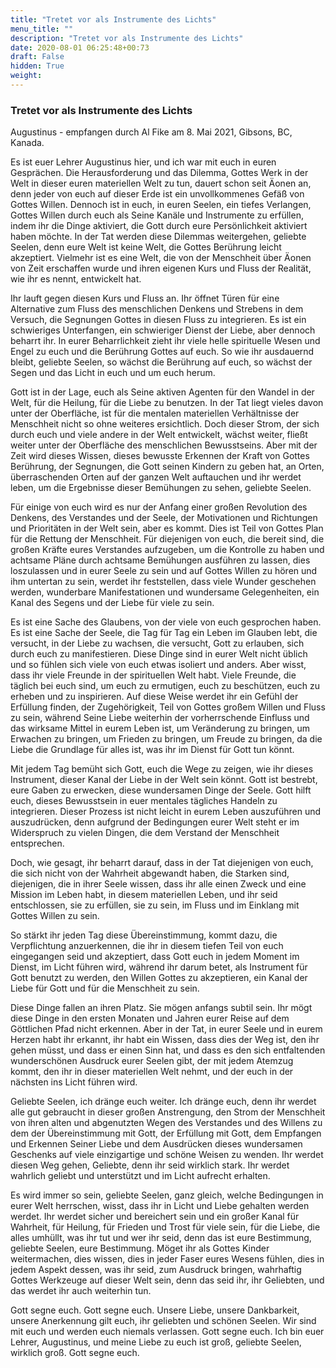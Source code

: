 ```yaml
---
title: "Tretet vor als Instrumente des Lichts"
menu_title: ""
description: "Tretet vor als Instrumente des Lichts"
date: 2020-08-01 06:25:48+00:73
draft: False
hidden: True
weight:
---
```

### Tretet vor als Instrumente des Lichts

Augustinus - empfangen durch Al Fike am 8. Mai 2021, Gibsons, BC, Kanada.

Es ist euer Lehrer Augustinus hier, und ich war mit euch in euren Gesprächen. Die Herausforderung und das Dilemma, Gottes Werk in der Welt in dieser euren materiellen Welt zu tun, dauert schon seit Äonen an, denn jeder von euch auf dieser Erde ist ein unvollkommenes Gefäß von Gottes Willen. Dennoch ist in euch, in euren Seelen, ein tiefes Verlangen, Gottes Willen durch euch als Seine Kanäle und Instrumente zu erfüllen, indem ihr die Dinge aktiviert, die Gott durch eure Persönlichkeit aktiviert haben möchte. In der Tat werden diese Dilemmas weitergehen, geliebte Seelen, denn eure Welt ist keine Welt, die Gottes Berührung leicht akzeptiert. Vielmehr ist es eine Welt, die von der Menschheit über Äonen von Zeit erschaffen wurde und ihren eigenen Kurs und Fluss der Realität, wie ihr es nennt, entwickelt hat.

Ihr lauft gegen diesen Kurs und Fluss an. Ihr öffnet Türen für eine Alternative zum Fluss des menschlichen Denkens und Strebens in dem Versuch, die Segnungen Gottes in diesen Fluss zu integrieren. Es ist ein schwieriges Unterfangen, ein schwieriger Dienst der Liebe, aber dennoch beharrt ihr. In eurer Beharrlichkeit zieht ihr viele helle spirituelle Wesen und Engel zu euch und die Berührung Gottes auf euch. So wie ihr ausdauernd bleibt, geliebte Seelen, so wächst die Berührung auf euch, so wächst der Segen und das Licht in euch und um euch herum.

Gott ist in der Lage, euch als Seine aktiven Agenten für den Wandel in der Welt, für die Heilung, für die Liebe zu benutzen. In der Tat liegt vieles davon unter der Oberfläche, ist für die mentalen materiellen Verhältnisse der Menschheit nicht so ohne weiteres ersichtlich. Doch dieser Strom, der sich durch euch und viele andere in der Welt entwickelt, wächst weiter, fließt weiter unter der Oberfläche des menschlichen Bewusstseins. Aber mit der Zeit wird dieses Wissen, dieses bewusste Erkennen der Kraft von Gottes Berührung, der Segnungen, die Gott seinen Kindern zu geben hat, an Orten, überraschenden Orten auf der ganzen Welt auftauchen und ihr werdet leben, um die Ergebnisse dieser Bemühungen zu sehen, geliebte Seelen.

Für einige von euch wird es nur der Anfang einer großen Revolution des Denkens, des Verstandes und der Seele, der Motivationen und Richtungen und Prioritäten in der Welt sein, aber es kommt. Dies ist Teil von Gottes Plan für die Rettung der Menschheit. Für diejenigen von euch, die bereit sind, die großen Kräfte eures Verstandes aufzugeben, um die Kontrolle zu haben und achtsame Pläne durch achtsame Bemühungen ausführen zu lassen, dies loszulassen und in eurer Seele zu sein und auf Gottes Willen zu hören und ihm untertan zu sein, werdet ihr feststellen, dass viele Wunder geschehen werden, wunderbare Manifestationen und wundersame Gelegenheiten, ein Kanal des Segens und der Liebe für viele zu sein.

Es ist eine Sache des Glaubens, von der viele von euch gesprochen haben. Es ist eine Sache der Seele, die Tag für Tag ein Leben im Glauben lebt, die versucht, in der Liebe zu wachsen, die versucht, Gott zu erlauben, sich durch euch zu manifestieren. Diese Dinge sind in eurer Welt nicht üblich und so fühlen sich viele von euch etwas isoliert und anders. Aber wisst, dass ihr viele Freunde in der spirituellen Welt habt. Viele Freunde, die täglich bei euch sind, um euch zu ermutigen, euch zu beschützen, euch zu erheben und zu inspirieren. Auf diese Weise werdet ihr ein Gefühl der Erfüllung finden, der Zugehörigkeit, Teil von Gottes großem Willen und Fluss zu sein, während Seine Liebe weiterhin der vorherrschende Einfluss und das wirksame Mittel in eurem Leben ist, um Veränderung zu bringen, um Erwachen zu bringen, um Frieden zu bringen, um Freude zu bringen, da die Liebe die Grundlage für alles ist, was ihr im Dienst für Gott tun könnt.

Mit jedem Tag bemüht sich Gott, euch die Wege zu zeigen, wie ihr dieses Instrument, dieser Kanal der Liebe in der Welt sein könnt. Gott ist bestrebt, eure Gaben zu erwecken, diese wundersamen Dinge der Seele. Gott hilft euch, dieses Bewusstsein in euer mentales tägliches Handeln zu integrieren. Dieser Prozess ist nicht leicht in eurem Leben auszuführen und auszudrücken, denn aufgrund der Bedingungen eurer Welt steht er im Widerspruch zu vielen Dingen, die dem Verstand der Menschheit entsprechen.

Doch, wie gesagt, ihr beharrt darauf, dass in der Tat diejenigen von euch, die sich nicht von der Wahrheit abgewandt haben, die Starken sind, diejenigen, die in ihrer Seele wissen, dass ihr alle einen Zweck und eine Mission im Leben habt, in diesem materiellen Leben, und ihr seid entschlossen, sie zu erfüllen, sie zu sein, im Fluss und im Einklang mit Gottes Willen zu sein.

So stärkt ihr jeden Tag diese Übereinstimmung, kommt dazu, die Verpflichtung anzuerkennen, die ihr in diesem tiefen Teil von euch eingegangen seid und akzeptiert, dass Gott euch in jedem Moment im Dienst, im Licht führen wird, während ihr darum betet, als Instrument für Gott benutzt zu werden, den Willen Gottes zu akzeptieren, ein Kanal der Liebe für Gott und für die Menschheit zu sein.

Diese Dinge fallen an ihren Platz. Sie mögen anfangs subtil sein. Ihr mögt diese Dinge in den ersten Monaten und Jahren eurer Reise auf dem Göttlichen Pfad nicht erkennen. Aber in der Tat, in eurer Seele und in eurem Herzen habt ihr erkannt, ihr habt ein Wissen, dass dies der Weg ist, den ihr gehen müsst, und dass er einen Sinn hat, und dass es den sich entfaltenden wunderschönen Ausdruck eurer Seelen gibt, der mit jedem Atemzug kommt, den ihr in dieser materiellen Welt nehmt, und der euch in der nächsten ins Licht führen wird.

Geliebte Seelen, ich dränge euch weiter. Ich dränge euch, denn ihr werdet alle gut gebraucht in dieser großen Anstrengung, den Strom der Menschheit von ihren alten und abgenutzten Wegen des Verstandes und des Willens zu dem der Übereinstimmung mit Gott, der Erfüllung mit Gott, dem Empfangen und Erkennen Seiner Liebe und dem Ausdrücken dieses wundersamen Geschenks auf viele einzigartige und schöne Weisen zu wenden. Ihr werdet diesen Weg gehen, Geliebte, denn ihr seid wirklich stark. Ihr werdet wahrlich geliebt und unterstützt und im Licht aufrecht erhalten.

Es wird immer so sein, geliebte Seelen, ganz gleich, welche Bedingungen in eurer Welt herrschen, wisst, dass ihr in Licht und Liebe gehalten werden werdet. Ihr werdet sicher und bereichert sein und ein großer Kanal für Wahrheit, für Heilung, für Frieden und Trost für viele sein, für die Liebe, die alles umhüllt, was ihr tut und wer ihr seid, denn das ist eure Bestimmung, geliebte Seelen, eure Bestimmung. Möget ihr als Gottes Kinder weitermachen, dies wissen, dies in jeder Faser eures Wesens fühlen, dies in jedem Aspekt dessen, was ihr seid, zum Ausdruck bringen, wahrhaftig Gottes Werkzeuge auf dieser Welt sein, denn das seid ihr, ihr Geliebten, und das werdet ihr auch weiterhin tun.

Gott segne euch. Gott segne euch. Unsere Liebe, unsere Dankbarkeit, unsere Anerkennung gilt euch, ihr geliebten und schönen Seelen. Wir sind mit euch und werden euch niemals verlassen. Gott segne euch. Ich bin euer Lehrer, Augustinus, und meine Liebe zu euch ist groß, geliebte Seelen, wirklich groß. Gott segne euch.

